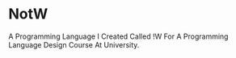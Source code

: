 # NotW
A Programming Language I Created Called !W For A Programming Language Design Course At University.
